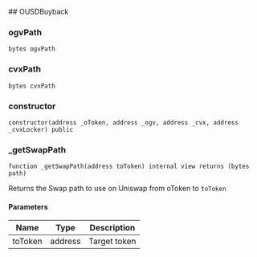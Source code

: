 ﻿﻿## OUSDBuyback


### ogvPath

```solidity
bytes ogvPath
```

### cvxPath

```solidity
bytes cvxPath
```

### constructor

```solidity
constructor(address _oToken, address _ogv, address _cvx, address _cvxLocker) public
```







### _getSwapPath

```solidity
function _getSwapPath(address toToken) internal view returns (bytes path)
```

Returns the Swap path to use on Uniswap from oToken to `toToken`



#### Parameters

| Name | Type | Description |
| ---- | ---- | ----------- |
| toToken | address | Target token |


